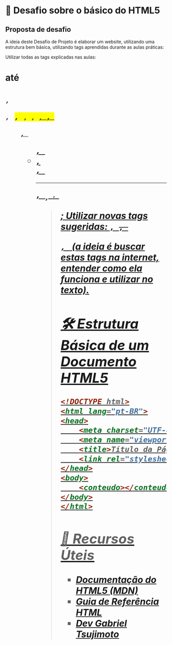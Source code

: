 # 📜 Desafio sobre o básico do HTML5

## Proposta de desafio

A ideia deste Desafio de Projeto é elaborar um website, utilizando uma estrutura bem básica, utilizando tags aprendidas durante as aulas práticas:
 
Utilizar todas as tags explicadas nas aulas: <code><h1></code> até <code><h6>, <p>, <mark>, <small>, <i>, <u>, <strong>, <ol>, <ul>, <li>, <a>, <hr>, <sub>, <sup>, <blockquote></code>;
Utilizar novas tags sugeridas: <code><font>, <del>, <p>, <abbr></code> (a ideia é buscar estas tags na internet, entender como ela funciona e utilizar no texto).

## 🛠️ Estrutura Básica de um Documento HTML5
```html
<!DOCTYPE html>
<html lang="pt-BR">
<head>
    <meta charset="UTF-8">
    <meta name="viewport" content="width=device-width, initial-scale=1.0">
    <title>Título da Página</title>
    <link rel="stylesheet" href="styles.css">
</head>
<body>
    <conteudo></conteudo>
</body>
</html>
```

## 🚀 Recursos Úteis
- [Documentação do HTML5 (MDN)](https://developer.mozilla.org/pt-BR/docs/Web/HTML)
- [Guia de Referência HTML](https://www.w3schools.com/html/)
- [Dev Gabriel Tsujimoto](https://github.com/gabrieltsujimoto)
